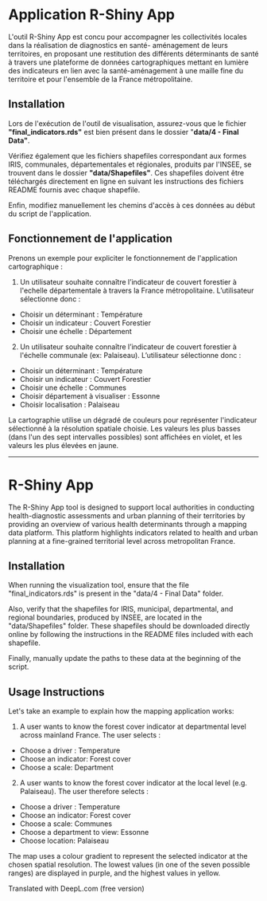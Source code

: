 # Application R-Shiny App

L'outil R-Shiny App est concu pour accompagner les collectivités locales dans la réalisation de diagnostics en santé- aménagement de leurs territoires, en proposant une restitution des différents déterminants de santé à travers une plateforme de données cartographiques mettant en lumière des indicateurs en lien avec la santé-aménagement à une maille fine du territoire et pour l'ensemble de la France métropolitaine.

## Installation

Lors de l'exécution de l'outil de visualisation, assurez-vous que le fichier **"final_indicators.rds"** est bien présent dans le dossier "**data/4 - Final Data"**.

Vérifiez également que les fichiers shapefiles correspondant aux formes IRIS, communales, départementales et régionales, produits par l'INSEE, se trouvent dans le dossier **"data/Shapefiles"**. Ces shapefiles doivent être téléchargés directement en ligne en suivant les instructions des fichiers README fournis avec chaque shapefile.

Enfin, modifiez manuellement les chemins d'accès à ces données au début du script de l'application.

## Fonctionnement de l'application

Prenons un exemple pour expliciter le fonctionnement de l'application cartographique : 

1) Un utilisateur souhaite connaître l’indicateur de couvert forestier à l'echelle départementale à travers la France métropolitaine. L’utilisateur sélectionne donc :
 
* Choisir un déterminant : Température
* Choisir un indicateur : Couvert Forestier
* Choisir une échelle : Département

2) Un utilisateur souhaite connaître l’indicateur de couvert forestier à l'échelle communale (ex: Palaiseau). L’utilisateur sélectionne donc :
 
* Choisir un déterminant : Température
* Choisir un indicateur : Couvert Forestier
* Choisir une échelle : Communes
* Choisir département à visualiser : Essonne
* Choisir localisation : Palaiseau

La cartographie utilise un dégradé de couleurs pour représenter l'indicateur sélectionné à la résolution spatiale choisie. Les valeurs les plus basses (dans l'un des sept intervalles possibles) sont affichées en violet, et les valeurs les plus élevées en jaune.

___


# R-Shiny App

The R-Shiny App tool is designed to support local authorities in conducting health-diagnostic assessments and urban planning of their territories by providing an overview of various health determinants through a mapping data platform. This platform highlights indicators related to health and urban planning at a fine-grained territorial level across metropolitan France.

## Installation

When running the visualization tool, ensure that the file "final_indicators.rds" is present in the "data/4 - Final Data" folder.

Also, verify that the shapefiles for IRIS, municipal, departmental, and regional boundaries, produced by INSEE, are located in the "data/Shapefiles" folder. These shapefiles should be downloaded directly online by following the instructions in the README files included with each shapefile.

Finally, manually update the paths to these data at the beginning of the script.

## Usage Instructions

Let's take an example to explain how the mapping application works: 

1) A user wants to know the forest cover indicator at departmental level across mainland France. The user selects :
 
* Choose a driver : Temperature
* Choose an indicator: Forest cover
* Choose a scale: Department

2) A user wants to know the forest cover indicator at the local level (e.g. Palaiseau). The user therefore selects :
 
* Choose a driver : Temperature
* Choose an indicator: Forest cover
* Choose a scale: Communes
* Choose a department to view: Essonne
* Choose location: Palaiseau

The map uses a colour gradient to represent the selected indicator at the chosen spatial resolution. The lowest values (in one of the seven possible ranges) are displayed in purple, and the highest values in yellow.

Translated with DeepL.com (free version)

